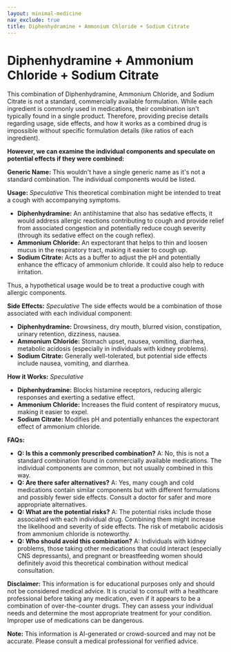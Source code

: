 ```yaml
---
layout: minimal-medicine
nav_exclude: true
title: Diphenhydramine + Ammonium Chloride + Sodium Citrate
---
```


# Diphenhydramine + Ammonium Chloride + Sodium Citrate

This combination of Diphenhydramine, Ammonium Chloride, and Sodium Citrate is not a standard, commercially available formulation.  While each ingredient is commonly used in medications, their combination isn't typically found in a single product.  Therefore, providing precise details regarding usage, side effects, and how it works as a combined drug is impossible without specific formulation details (like ratios of each ingredient).

**However, we can examine the individual components and speculate on potential effects if they were combined:**

**Generic Name:**  This wouldn't have a single generic name as it's not a standard combination.  The individual components would be listed.

**Usage:** *Speculative*  This theoretical combination might be intended to treat a cough with accompanying symptoms.

* **Diphenhydramine:** An antihistamine that also has sedative effects, it would address allergic reactions contributing to cough and provide relief from associated congestion and potentially reduce cough severity (through its sedative effect on the cough reflex).
* **Ammonium Chloride:** An expectorant that helps to thin and loosen mucus in the respiratory tract, making it easier to cough up.
* **Sodium Citrate:** Acts as a buffer to adjust the pH and potentially enhance the efficacy of ammonium chloride. It could also help to reduce irritation.

Thus, a hypothetical usage would be to treat a productive cough with allergic components.

**Side Effects:**  *Speculative* The side effects would be a combination of those associated with each individual component:

* **Diphenhydramine:** Drowsiness, dry mouth, blurred vision, constipation, urinary retention, dizziness, nausea.
* **Ammonium Chloride:** Stomach upset, nausea, vomiting, diarrhea, metabolic acidosis (especially in individuals with kidney problems).
* **Sodium Citrate:**  Generally well-tolerated, but potential side effects include nausea, vomiting, and diarrhea.


**How it Works:** *Speculative*

* **Diphenhydramine:** Blocks histamine receptors, reducing allergic responses and exerting a sedative effect.
* **Ammonium Chloride:** Increases the fluid content of respiratory mucus, making it easier to expel.
* **Sodium Citrate:** Modifies pH and potentially enhances the expectorant effect of ammonium chloride.


**FAQs:**

* **Q: Is this a commonly prescribed combination?** A: No, this is not a standard combination found in commercially available medications.  The individual components are common, but not usually combined in this way.
* **Q: Are there safer alternatives?** A: Yes, many cough and cold medications contain similar components but with different formulations and possibly fewer side effects. Consult a doctor for safer and more appropriate alternatives.
* **Q: What are the potential risks?** A: The potential risks include those associated with each individual drug. Combining them might increase the likelihood and severity of side effects. The risk of metabolic acidosis from ammonium chloride is noteworthy.
* **Q: Who should avoid this combination?** A: Individuals with kidney problems, those taking other medications that could interact (especially CNS depressants), and pregnant or breastfeeding women should definitely avoid this theoretical combination without medical consultation.



**Disclaimer:** This information is for educational purposes only and should not be considered medical advice.  It is crucial to consult with a healthcare professional before taking any medication, even if it appears to be a combination of over-the-counter drugs.  They can assess your individual needs and determine the most appropriate treatment for your condition.  Improper use of medications can be dangerous.


**Note:** This information is AI-generated or crowd-sourced and may not be accurate. Please consult a medical professional for verified advice.